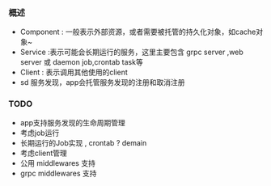 ### 概述

- Component : 一般表示外部资源，或者需要被托管的持久化对象，如cache对象~
- Service :表示可能会长期运行的服务，这里主要包含 grpc server ,web server 或 daemon job,crontab task等
- Client : 表示调用其他使用的client
- sd 服务发现，app会托管服务发现的注册和取消注册

### TODO

- app支持服务发现的生命周期管理
- 考虑job运行
- 长期运行的Job实现 , crontab ? demain
- 考虑client管理
- 公用 middlewares 支持
- grpc middlewares 支持